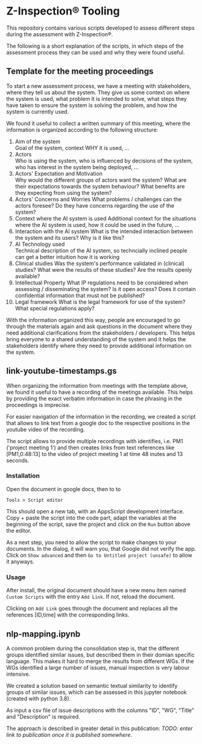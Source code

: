 # Z-Inspection® Tooling
This repository contains various scripts developed to assess different steps during the assessment with Z-Inspection®.

The following is a short explanation of the scripts, in which steps of the assessment process they can be used and why they were found useful.

## Template for the meeting proceedings
To start a new assessment process, we have a meeting with stakeholders, where they tell us about the system. They give us some context on where the system is used, what problem it is intended to solve, what steps they have taken to ensure the system is solving the problem, and how the system is currently used.

We found it useful to collect a written summary of this meeting, where the information is organized according to the following structure:
1. Aim of the system  
   Goal of the system, context WHY it is used, ...
2. Actors  
   Who is using the system, who is influenced by decisions of the system, who has interest in the system being deployed, ... 
3. Actors' Expectation and Motivation  
   Why would the different groups of actors want the system? 
   What are their expectations towards the system behaviour?
   What benefits are they expecting from using the system?
4. Actors' Concerns and Worries
   What problems / challenges can the actors foresee?
   Do they have concerns regarding the use of the system?
5. Context where the AI system is used
   Additional context for the situations where the AI system is used, how it could be used in the future, ...
6. Interaction with the AI system
   What is the intended interaction between the system and its users? Why is it like this?
7. AI Technology used  
   Technical description of the AI system, so techncially inclined people can get a better intuition how it is working
8. Clinical studies
   Was the system's performance validated in (clinical) studies? 
   What were the results of these studies? 
   Are the results openly available?
9. Intellectual Property
   What IP regulations need to be considered when assessing / disseminating the system?
   Is it open access?
   Does it contain confidential information that must not be published?
10. Legal framework
    What is the legal framework for use of the system?
    What special regulations apply?

With the information organized this way, people are encouraged to go through the materials again and ask questions in the document where they need additional clarifications from the stakeholders / developers. This helps bring everyone to a shared understanding of the system and it helps the stakeholders identify where they need to provide additional information on the system.


## link-youtube-timestamps.gs
When organizing the information from meetings with the template above, we found it useful to have a recording of the meetings available. This helps by providing the exact verbatim information in case the phrasing in the proceedings is imprecise. 

For easier navigation of the information in the recording, we created a script that allows to link text from a google doc to the respective positions in the youtube video of the recording. 

The script allows to provide multiple recordings with identifies, i.e. PM1 ('project meeting 1') and then creates links from text references like [PM1,0:48:13] to the video of project meeting 1 at time 48 inutes and 13 seconds.

### Installation
Open the document in google docs, then to to   
```
Tools > Script editor
```
This should open a new tab, with an AppsScript development interface.
Copy + paste the script into the code part, adapt the variables at the beginning of the script, save the project and click on the `Run` button above the editor.

As a next step, you need to allow the script to make changes to your documents. In the dialog, it will warn you, that Google did not verify the app.
Click on `Show advanced` and then `Go to Untitled project (unsafe)` to allow it anyways.

### Usage
After install, the original document should have a new menu item named `Custom Scripts` with the entry `Add Link`. If not, reload the document.

Clicking on `Add Link` goes through the document and replaces all the references [ID,time] with the corresponding links.


## nlp-mapping.ipynb
A common problem during the consolidation step is, that the different groups identified similar issues, but described them in their domian specific language. This makes it hard to merge the results from different WGs. 
If the WGs identified a large number of issues, manual inspection is very labour intensive.

We created a solution based on semantic textual similarity to identify groups of similar issues, which can be assessed in this jupyter notebook (created with python 3.8).

As input a csv file of issue descriptions with the columns "ID", "WG", "Title" and "Description" is required.

The approach is described in greater detail in this publication: *TODO: enter link to publication once it is published somewhere*.
